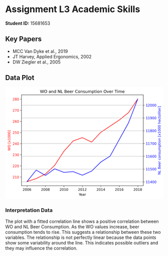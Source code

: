 # Assignment L3 Academic Skills

**Student ID:** 15681653

## Key Papers
- MCC Van Dyke et al., 2019
- JT Harvey, Applied Ergonomics, 2002
- DW Ziegler et al., 2005

## Data Plot
![Correlation between WO and Beer Consumption](correlation_plot.png)

### Interpretation Data
The plot with a fitted correlation line shows a positive correlation between WO and NL Beer Consumption. As the WO values increase, beer consumption tends to rise. This suggests a relationship between these two variables. The relationship is not perfectly linear because the data points show some variability around the line. This indicates possible outliers and they may influence the correlation.
